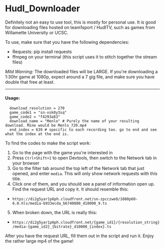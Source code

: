 # Hudl_Downloader


Definitely not an easy to use tool, this is mostly for personal use. 
It is good for downloading files hosted on team1sport / HudlTV, such as games from Willamette University or UCSC. 

To use, make sure that you have the following dependencies:
- Requests: pip install requests
- ffmpeg on your terminal (this script uses it to stitch together the stream files)

*Mild Warning:* The downloaded files will be LARGE. If you're downloading a 1:30hr game at 1080p, expect around a 7 gig file, and make sure you have double that free at least. 

---

#### Usage:

```
  download_resolution = 270 
  game_code1 = "sn-xsk0y3sq"
  game_code2 = "f4293a83"
  download_name = "Menlo" # Purely the name of your resulting download. Mine would be Menlo_720.mp4
  end_index = 639 # specific to each recording too. go to end and see what the index at the end is.
```

To find the codes to make the script work:
1) Go to the page with the game you're interested in
2) Press `Ctrl+Shift+I` to open Devtools, then switch to the Network tab in your browser
3) Go to the filter tab around the top left of the Network tab that just opened, and enter `media`. This will only show network requests with this title. 
4) Click one of them, and you should see a panel of information open up. Find the request URL and copy it. It should resemble this:
  - `https://di2g5yar1p6ph.cloudfront.net/sn-zpcczwe0/1080p60-6.0.hls/media-b933ecda_b6740800_d10000_9.ts`
5) When broken down, the URL is really this:
  - `https://di2g5yar1p6ph.cloudfront.net/{game_id1}/{resolution_string}/media-{game_id2}_{bitrate}_d10000_{index}.ts`

After you have the request URL, fill them out in the script and run it. Enjoy the rather large mp4 of the game! 